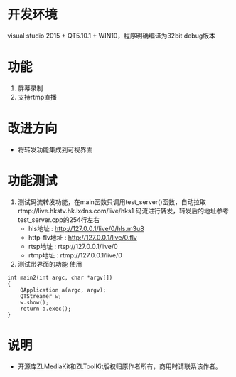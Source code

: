 # 开发环境
visual studio 2015 + QT5.10.1 + WIN10，程序明确编译为32bit debug版本
# 功能
1. 屏幕录制
2. 支持rtmp直播

# 改进方向
-  将转发功能集成到可视界面
 
# 功能测试
1. 测试码流转发功能，在main函数只调用test_server()函数，自动拉取rtmp://live.hkstv.hk.lxdns.com/live/hks1 码流进行转发，转发后的地址参考test_server.cpp的254行左右
	 - hls地址 : http://127.0.0.1/live/0/hls.m3u8
    - http-flv地址 : http://127.0.0.1/live/0.flv
     - rtsp地址 : rtsp://127.0.0.1/live/0
    - rtmp地址 : rtmp://127.0.0.1/live/0
2. 测试带界面的功能
	使用
```
int main2(int argc, char *argv[])
{
	QApplication a(argc, argv);
	QTStreamer w;
	w.show();
	return a.exec();
}
```
# 说明
- 开源库ZLMediaKit和ZLToolKit版权归原作者所有，商用时请联系该作者。